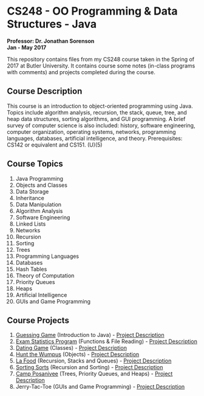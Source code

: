 # CS248 - OO Programming & Data Structures - Java
**Professor: Dr. Jonathan Sorenson** </br>
**Jan - May 2017**

This repository contains files from my CS248 course taken in the Spring of 2017 at Butler University. It contains course some notes (in-class programs with comments) and projects completed during the course.

## Course Description
This course is an introduction to object-oriented programming using Java. Topics include algorithm analysis, recursion, the stack, queue, tree, and heap data structures, sorting algorithms, and GUI programming. A brief survey of computer science is also included: history, software engineering, computer organization, operating systems, networks, programming languages, databases, artificial intelligence, and theory. Prerequisites: CS142 or equivalent and CS151. (U)(5)

## Course Topics
1. Java Programming
1. Objects and Classes
1. Data Storage
1. Inheritance
1. Data Manipulation
1. Algorithm Analysis
1. Software Engineering
1. Linked Lists
1. Networks
1. Recursion
1. Sorting
1. Trees
1. Programming Languages
1. Databases
1. Hash Tables
1. Theory of Computation
1. Priority Queues
1. Heaps
1. Artificial Intelligence
1. GUIs and Game Programming

## Course Projects
1. [Guessing Game](https://github.com/RachelBurke/CS248/tree/master/Projects/Project1) (Introduction to Java) - [Project Description](https://blue.butler.edu/~jsorenso/oop/index.php?page=projgg)
1. [Exam Statistics Program](https://github.com/RachelBurke/CS248/tree/master/Projects/Project2) (Functions & File Reading) - [Project Description](https://blue.butler.edu/~jsorenso/oop/index.php?page=projesp)
1. [Dating Game](https://github.com/RachelBurke/CS248/tree/master/Projects/Project3) (Classes) - [Project Description](https://blue.butler.edu/~jsorenso/oop/index.php?page=projdate)
1. [Hunt the Wumpus](https://github.com/RachelBurke/CS248/tree/master/Projects/Project4) (Objects) - [Project Description](https://blue.butler.edu/~jsorenso/oop/index.php?page=projwump)
1. [La Food](https://github.com/RachelBurke/CS248/tree/master/Projects/Project5) (Recursion, Stacks and Queues) - [Project Description](https://blue.butler.edu/~jsorenso/oop/index.php?page=projfood)
1. [Sorting Sorts](https://github.com/RachelBurke/CS248/tree/master/Projects/Project6) (Recursion and Sorting) - [Project Description](https://blue.butler.edu/~jsorenso/oop/index.php?page=projsorts)
1. [Camp Posanivee](https://github.com/RachelBurke/CS248/tree/master/Projects/Project7) (Trees, Priority Queues, and Heaps) - [Project Description](https://blue.butler.edu/~jsorenso/oop/index.php?page=projcamp)
1. Jerry-Tac-Toe (GUIs and Game Programming) - [Project Description](https://blue.butler.edu/~jsorenso/oop/index.php?page=projjtt)
